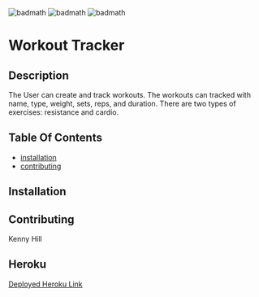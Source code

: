 
  ![badmath](https://img.shields.io/github/last-commit/kcjhill1234/WorkoutTracker) ![badmath](https://img.shields.io/github/issues-pr/kcjhill1234/WorkoutTracker) ![badmath](https://img.shields.io/github/languages/top/kcjhill1234/WorkoutTracker)
# Workout Tracker

## Description

The User can create and track workouts.  The workouts can tracked with name, type, weight, sets, reps, and duration.  There are two types of exercises: resistance and cardio. 

## Table Of Contents

* [installation](#installation)
* [contributing](#contributing)

## Installation


## Contributing

Kenny Hill

## Heroku

[Deployed Heroku Link](https://workoutrackerkh.herokuapp.com/)
